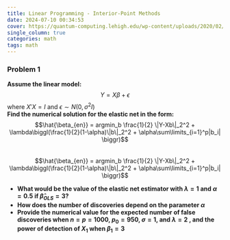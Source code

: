 ```yaml
---
title: Linear Programming - Interior-Point Methods
date: 2024-07-10 00:34:53
cover: https://quantum-computing.lehigh.edu/wp-content/uploads/2020/02/Screenshot-2020-02-24-10.43.24.png
single_column: true
categories: math
tags: math
---
```


### Problem 1
**Assume the linear model:**
$$ Y = X \beta + \epsilon$$ 
where $X'X=I$ and $\epsilon \sim N(0,\sigma^2I)$  
**Find the numerical solution for the elastic net in the form:**
$$\hat{\beta_{en}} = argmin_b \frac{1}{2} \|Y-Xb\|_2^2 + \lambda\biggl(\frac{1}{2}(1-\alpha)\|b\|_2^2 + \alpha\sum\limits_{i=1}^p|b_i| \biggr)$$  
$$\hat{\beta_{en}} = argmin_b \frac{1}{2} \|Y-Xb\|_2^2 + \lambda\biggl(\frac{1}{2}(1-\alpha)\|b\|_2^2 + \alpha\sum\limits_{i=1}^p|b_i| \biggr)$$
- **What would be the value of the elastic net estimator with $\lambda = 1$ and $\alpha = 0.5$ if  $\hat{\beta}_{OLS} = 3?$**
- **How does the number of discoveries depend on the parameter $\alpha$**
- **Provide the numerical value for the expected number of false discoveries when $n = p = 1000$, $p_0 = 950$, $\sigma = 1$, and $\lambda = 2$ , and the power of detection of $X_1$ when $\beta_1 = 3$**

